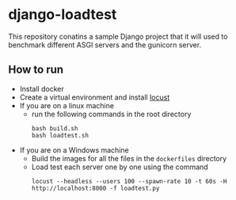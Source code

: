 # django-loadtest

This repository conatins a sample Django project that it will used to benchmark different ASGI servers and the gunicorn server.
## How to run

- Install docker
- Create a virtual environment and install [locust](https://locust.io/)
- If you are on a linux machine 
    - run the following commands in the root directory
        ```
        bash build.sh
        bash loadtest.sh
        ```
- If you are on a Windows machine
    - Build the images for all the files in the `dockerfiles` directory
    - Load test each server one by one using the command
        ```
        locust --headless --users 100 --spawn-rate 10 -t 60s -H http://localhost:8000 -f loadtest.py
        ```
